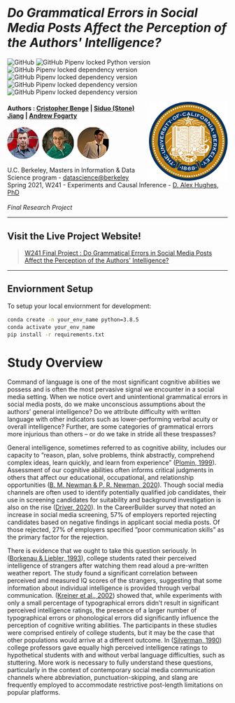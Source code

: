 *Do Grammatical Errors in Social Media Posts Affect the Perception of the Authors' Intelligence?*
==========================================================

![GitHub](https://img.shields.io/github/license/cbenge509/typos_field_experiment) ![GitHub Pipenv locked Python version](https://img.shields.io/github/pipenv/locked/python-version/cbenge509/typos_field_experiment) ![GitHub Pipenv locked dependency version](https://img.shields.io/github/pipenv/locked/dependency-version/cbenge509/typos_field_experiment/altair) ![GitHub Pipenv locked dependency version](https://img.shields.io/github/pipenv/locked/dependency-version/cbenge509/typos_field_experiment/matplotlib) ![GitHub Pipenv locked dependency version](https://img.shields.io/github/pipenv/locked/dependency-version/cbenge509/typos_field_experiment/seaborn) ![GitHub Pipenv locked dependency version](https://img.shields.io/github/pipenv/locked/dependency-version/cbenge509/typos_field_experiment/pelican)

<img align="right" width="180" src="./images/ucb.png"/> 

#### Authors : [Cristopher Benge](https://cbenge509.github.io/) | [Siduo (Stone) Jiang](https://www.linkedin.com/in/siduojiang/) | [Andrew Fogarty](http://seekinginference.com/)


[![](./images/cbenge.png)](https://cbenge509.github.io/)&nbsp;&nbsp;[![](./images/stone.png)](https://www.linkedin.com/in/siduojiang/)&nbsp;&nbsp;[![](./images/andrew.png)](http://seekinginference.com/)

U.C. Berkeley, Masters in Information & Data Science program - [datascience@berkeley](https://datascience.berkeley.edu/) <br>
Spring 2021, W241 - Experiments and Causal Inference - [D. Alex Hughes, PhD](https://www.ischool.berkeley.edu/people/d-alex-hughes)<br><br>
<i>Final Research Project</i>

---

## Visit the Live Project Website!

 > [W241 Final Project : Do Grammatical Errors in Social Media Posts Affect the Perception of the Authors' Intelligence?](https://w241-final-project.azurewebsites.net/)

---

## Enviornment Setup

To setup your local enviornment for development:

```bash
conda create -n your_env_name python=3.8.5
conda activate your_env_name
pip install -r requirements.txt
```

# Study Overview

Command of language is one of the most significant cognitive abilities we possess and is often the most pervasive signal we encounter in a social media setting. When we notice overt and unintentional grammatical errors in social media posts, do we make unconscious assumptions about the authors’ general intelligence? Do we attribute difficulty with written language with other indicators such as lower-performing verbal acuity or overall intelligence? Further, are some categories of grammatical errors more injurious than others – or do we take in stride all these trespasses?

General intelligence, sometimes referred to as cognitive ability, includes our capacity to ”reason, plan, solve problems, think abstractly, comprehend complex ideas, learn quickly, and learn from experience” ([Plomin, 1999](https://www.nature.com/articles/35011520)). Assessment of our cognitive abilities often informs critical judgments in others that affect our educational, occupational, and relationship opportunities ([B. M. Newman & P. R. Newman, 2020](https://www.sciencedirect.com/book/9780128154502/theories-of-adolescent-development?via=ihub=)). Though social media channels are often used to identify potentially qualified job candidates, their use in screening candidates for suitability and background investigation is also on the rise ([Driver, 2020](https://www.businessnewsdaily.com/2377-social-media-hiring.html)). In the CareerBuilder survey that noted an increase in social media screening, 57% of employers reported rejecting candidates based on negative findings in applicant social media posts. Of those rejected, 27% of employers specified ”poor communication skills” as the primary factor for the rejection.

There is evidence that we ought to take this question seriously. In ([Borkenau & Liebler, 1993](https://onlinelibrary.wiley.com/doi/pdf/10.1111/j.1467-6494.1993.tb00779.x)), college students rated their perceived intelligence of strangers after watching them read aloud a pre-written weather report. The study found a significant correlation between perceived and measured IQ scores of the strangers, suggesting that some information about individual intelligence is provided through verbal communication. ([Kreiner et al., 2002](https://www.tandfonline.com/doi/abs/10.1080/00221300209602029)) showed that, while experiments with only a small percentage of typographical errors didn’t result in significant perceived intelligence ratings, the presence of a larger number of typographical errors or phonological errors did significantly influence the perception of cognitive writing abilities. The participants in these studies were comprised entirely of college students, but it may be the case that other populations would arrive at a different outcome. In ([Silverman, 1990](https://www.sciencedirect.com/science/article/abs/pii/0094730X9090046U)) college professors gave equally high perceived intelligence ratings to hypothetical students with and without verbal language difficulties, such as stuttering. More work is necessary to fully understand these questions, particularly in the context of contemporary social media communication channels where abbreviation, punctuation-skipping, and slang are frequently employed to accommodate restrictive post-length limitations on popular platforms.

